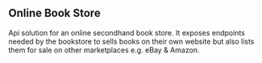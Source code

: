 ## Online Book Store
Api solution for an online secondhand book store. It exposes endpoints needed by the bookstore to sells books on their own website but also lists them for sale on other marketplaces e.g. eBay & Amazon.




